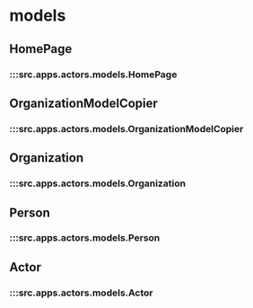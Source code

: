 # models

## HomePage

### :::src.apps.actors.models.HomePage

## OrganizationModelCopier

### :::src.apps.actors.models.OrganizationModelCopier

## Organization

### :::src.apps.actors.models.Organization

## Person

### :::src.apps.actors.models.Person

## Actor

### :::src.apps.actors.models.Actor

